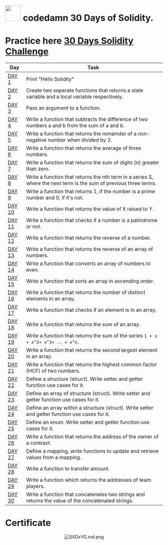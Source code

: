 <h1><img height="50px" width="50px" src="https://codedamn.com/assets/images/blacklogo.jpg" /> codedamn 30 Days of Solidity.</h1>

# Practice here [30 Days Solidity Challenge](https://codedamn.com/30-days-of-solidity)
|Day|Task|
|---|---|
|[DAY 1](https://github.com/suveshmoza/Solidity-Smart-Contract-Practice/blob/main/HelloWorld.sol)| Print "Hello Solidity"|
|[DAY 2](https://github.com/suveshmoza/Solidity-Smart-Contract-Practice/blob/main/CreateFunctions.sol)| Create two seperate functions that returns a state variable and a local variable respectively.|
|[DAY 3](https://github.com/suveshmoza/Solidity-Smart-Contract-Practice/blob/main/PassAnArgument.sol)| Pass an argument to a function.|
|[DAY 4](https://github.com/suveshmoza/Solidity-Smart-Contract-Practice/blob/main/SolidityBasics.sol)| Write a function that subtracts the difference of two numbers a and b from the sum of a and b.|
|[DAY 5](https://github.com/suveshmoza/Solidity-Smart-Contract-Practice/blob/main/FindRemainder.sol)| Write a function that returns the remainder of a non-negative number when divided by 3.|
|[DAY 6](https://github.com/suveshmoza/Solidity-Smart-Contract-Practice/blob/main/FindAverage.sol)| Write a function that returns the average of three numbers.|
|[DAY 7](https://github.com/suveshmoza/Solidity-Smart-Contract-Practice/blob/main/FindTheSumOfDigits.sol)| Write a function that returns the sum of digits (n) greater than zero.|
|[DAY 8](https://github.com/suveshmoza/Solidity-Smart-Contract-Practice/blob/main/nthTerm.sol)| Write a function that returns the nth term in a series S, where the next term is the sum of previous three terms.|
|[DAY 9](https://github.com/suveshmoza/Solidity-Smart-Contract-Practice/blob/main/PrimeNumber.sol)| Write a function that returns 1, if the number is a prime number and 0, if it's not.|
|[DAY 10](https://github.com/suveshmoza/Solidity-Smart-Contract-Practice/blob/main/XRaisedToY.sol)| Write a function that returns the value of X raised to Y.|
|[DAY 11](https://github.com/suveshmoza/Solidity-Smart-Contract-Practice/blob/main/Palindrome.sol)| Write a function that checks if a number is a palindrome or not.|
|[DAY 12](https://github.com/suveshmoza/Solidity-Smart-Contract-Practice/blob/main/ReverseANumber.sol)| Write a function that returns the reverse of a number.|
|[DAY 13](https://github.com/suveshmoza/Solidity-Smart-Contract-Practice/blob/main/ArrayReversal.sol)| Write a function that returns the reverse of an array of numbers.|
|[DAY 14](https://github.com/suveshmoza/Solidity-Smart-Contract-Practice/blob/main/ArrayToEven.sol)| Write a function that converts an array of numbers to even.|
|[DAY 15](https://github.com/suveshmoza/Solidity-Smart-Contract-Practice/blob/main/Sorting.sol)| Write a function that sorts an array in ascending order.|
|[DAY 16](https://github.com/suveshmoza/Solidity-Smart-Contract-Practice/blob/main/DistinctElements.sol)| Write a function that returns the number of distinct elements in an array.|
|[DAY 17](https://github.com/suveshmoza/Solidity-Smart-Contract-Practice/blob/main/SearchAnElement.sol)| Write a function that checks if an element is in an array.|
|[DAY 18](https://github.com/suveshmoza/Solidity-Smart-Contract-Practice/blob/main/SumOfArray.sol)| Write a function that returns the sum of an array.|
|[DAY 19](https://github.com/suveshmoza/Solidity-Smart-Contract-Practice/blob/main/ExpressionSolving.sol)| Write a function that returns the sum of the series `1 + x + x^2+ x^3+ .. + x^n`.|
|[DAY 20](https://github.com/suveshmoza/Solidity-Smart-Contract-Practice/blob/main/SecondLargestElement.sol)| Write a function that returns the second largest element in an array.|
|[DAY 21](https://github.com/suveshmoza/Solidity-Smart-Contract-Practice/blob/main/HCF.sol)| Write a function that returns the highest common factor (HCF) of two numbers.|
|[DAY 22](https://github.com/suveshmoza/Solidity-Smart-Contract-Practice/blob/main/BookStructure.sol)| Define a structure (struct). Write setter and getter function use cases for it.|
|[DAY 23](https://github.com/suveshmoza/Solidity-Smart-Contract-Practice/blob/main/BooksArray.sol)| Define an array of structure (struct). Write setter and getter function use cases for it.|
|[DAY 24](https://github.com/suveshmoza/Solidity-Smart-Contract-Practice/blob/main/ArrayWithStudents.sol)| Define an array within a structure (struct). Write setter and getter function use cases for it.|
|[DAY 25](https://github.com/suveshmoza/Solidity-Smart-Contract-Practice/blob/main/Enum.sol)| Define an enum. Write setter and getter function use cases for it.|
|[DAY 26](https://github.com/suveshmoza/Solidity-Smart-Contract-Practice/blob/main/OwnerOfTheContract.sol)| Write a function that returns the address of the owner of a contract.|
|[DAY 27](https://github.com/suveshmoza/Solidity-Smart-Contract-Practice/blob/main/Mapping.sol)| Define a mapping, write functions to update and retrieve values from a mapping.|
|[DAY 28](https://github.com/suveshmoza/Solidity-Smart-Contract-Practice/blob/main/TransferAmount.sol)| Write a function to transfer amount.|
|[DAY 29](https://github.com/suveshmoza/Solidity-Smart-Contract-Practice/blob/main/TeamPlayers.sol)| Write a function which returns the addresses of team players.|
|[DAY 30](https://github.com/suveshmoza/Solidity-Smart-Contract-Practice/blob/main/String.sol)| Write a function that concatenates two strings and returns the value of the concatenated strings.|

# Certificate
<div align="center"><img src="https://iili.io/SXDxYG.md.png" alt="SXDxYG.md.png"></div>

